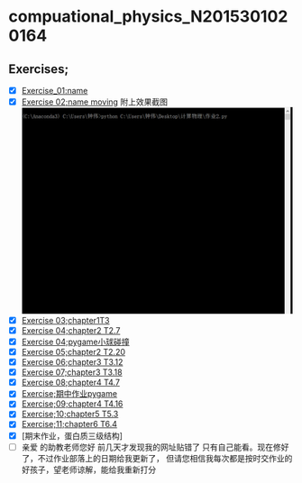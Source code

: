 # compuational_physics_N2015301020164
## Exercises;
 - [x] [Exercise_01:name](http://upload-images.jianshu.io/upload_images/7918656-61a16e5b4ad9ad63.PNG?imageMogr2/auto-orient/strip%7CimageView2/2/w/1240)
 - [x] [Exercise 02;name moving](https://www.zybuluo.com/zhongwei1234/note/894381)
 附上效果截图
![](https://github.com/Zhongwei123/compuational_physics_N2015301020164/blob/master/%E5%8A%A8%E5%9B%BE%E7%AC%AC%E4%BA%8C%E6%AC%A1%E4%BD%9C%E4%B8%9A.gif.gif)
- [x] [Exercise 03;chapter1T3](https://www.zybuluo.com/zhongwei1234/note/902317) 
- [x] [Exercise 04;chapter2 T2.7](https://www.zybuluo.com/zhongwei1234/note/914048)
- [x] [Exercise 04;pygame小球碰撞](https://www.zybuluo.com/zhongwei1234/note/914509)
- [x] [Exercise 05;chapter2 T2.20](https://www.zybuluo.com/zhongwei1234/note/922468)
- [x] [Exercise 06;chapter3 T3.12](https://www.zybuluo.com/zhongwei1234/note/930208)
- [x] [Exercise 07;chapter3 T3.18](https://www.zybuluo.com/zhongwei1234/note/935714)
- [x] [Exercise 08;chapter4 T4.7](https://www.zybuluo.com/zhongwei1234/note/944791)
- [x] [Exercise;期中作业pygame](https://www.zybuluo.com/zhongwei1234/note/947219)
- [x] [Exercise;09;chapter4 T4.16](https://www.zybuluo.com/zhongwei1234/note/971087)
- [x] [Exercise;10;chapter5 T5.3](https://www.zybuluo.com/zhongwei1234/note/979302)
- [x] [Exercise;11;chapter6 T6.4](https://www.zybuluo.com/zhongwei1234/note/985342)
- [x] [期末作业，蛋白质三级结构]
- [ ] 亲爱 的助教老师您好 前几天才发现我的网址贴错了 只有自己能看。现在修好了，不过作业部落上的日期给我更新了，
但请您相信我每次都是按时交作业的好孩子，望老师谅解，能给我重新打分
